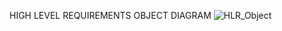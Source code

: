 HIGH LEVEL REQUIREMENTS OBJECT DIAGRAM
![HLR_Object](https://user-images.githubusercontent.com/78851798/107767529-0c417500-6d5b-11eb-9177-085affd43000.jpg)
